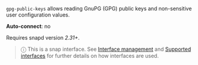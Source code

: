 `gpg-public-keys` allows reading GnuPG (GPG) public keys and non-sensitive user configuration values.

**Auto-connect**: no

Requires snapd version _2.31+_.

> ⓘ  This is a snap interface. See [Interface management](/t/interface-management/6154) and [Supported interfaces](/t/supported-interfaces/7744) for further details on how interfaces are used.